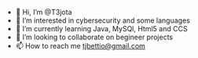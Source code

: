 - 👋 Hi, I’m @T3jota
- 👀 I’m interested in cybersecurity and some languages
- 🌱 I’m currently learning Java, MySQl, Html5 and CCS
- 💞️ I’m looking to collaborate on begineer projects
- 📫 How to reach me tjbettio@gmail.com

<!---
T3jota/T3jota is a ✨ special ✨ repository because its `README.md` (this file) appears on your GitHub profile.
You can click the Preview link to take a look at your changes.
--->
